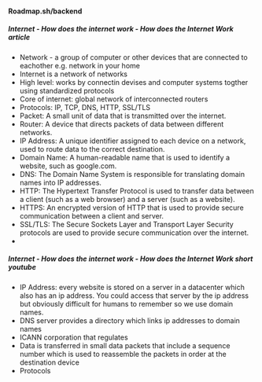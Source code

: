#### Roadmap.sh/backend
##### Internet - How does the internet work - How does the Internet Work article

- Network - a group of computer or other devices that are connected to eachother e.g. network in your home
- Internet is a network of networks
- High level: works by connectin devises and computer systems togther using standardized protocols
- Core of internet: global network of interconnected routers
- Protocols: IP, TCP, DNS, HTTP, SSL/TLS
- Packet: A small unit of data that is transmitted over the internet.
- Router: A device that directs packets of data between different networks.
- IP Address: A unique identifier assigned to each device on a network, used to route data to the correct destination.
- Domain Name: A human-readable name that is used to identify a website, such as google.com.
- DNS: The Domain Name System is responsible for translating domain names into IP addresses.
- HTTP: The Hypertext Transfer Protocol is used to transfer data between a client (such as a web browser) and a server (such as a website).
- HTTPS: An encrypted version of HTTP that is used to provide secure communication between a client and server.
- SSL/TLS: The Secure Sockets Layer and Transport Layer Security protocols are used to provide secure communication over the internet.
- 

##### Internet - How does the internet work - How does the Internet Work short youtube
- IP Address: every website is stored on a server in a datacenter which also has an ip address. You could access that server by the ip address but obviously difficult for humans to remember so we use domain names.
- DNS server provides a directory which links ip addresses to domain names
- ICANN corporation that regulates
- Data is transferred in small data packets that include a sequence number which is used to reassemble the packets in order at the destination device
- Protocols
